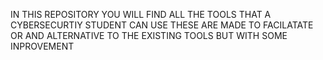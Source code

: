 IN  THIS REPOSITORY YOU WILL FIND ALL THE TOOLS THAT A CYBERSECURTIY STUDENT CAN USE 
THESE ARE MADE TO FACILATATE OR AND ALTERNATIVE TO THE EXISTING TOOLS BUT WITH SOME INPROVEMENT
